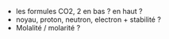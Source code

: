 - les formules CO2, 2 en bas ? en haut ?
- noyau, proton, neutron, electron + stabilité ?
- Molalité / molarité ?